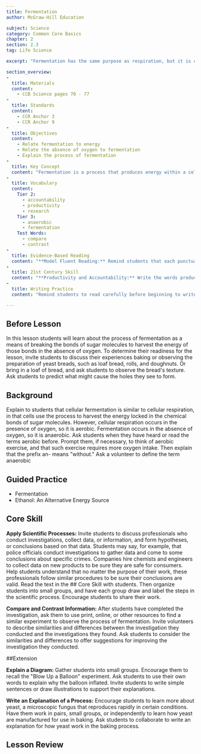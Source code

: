 ```yaml
---
title: Fermentation
author: McGraw-Hill Education

subject: Science
category: Common Core Basics
chapter: 2
section: 2.3
tag: Life Science

excerpt: "Fermentation has the same purpose as respiration, but it is conducted in the absence of oxygen. It yields fewer molecules of ATP, making it less efficient than respiration."

section_overview:
-
  title: Materials
  content:
    - CCB Science pages 70 - 77
-
  title: Standards
  content:
    - CCR Anchor 3
    - CCR Anchor 9
-
  title: Objectives
  content:
    - Relate fermentation to energy
    - Relate the absence of oxygen to fermentation
    - Explain the process of fermentation
-
  title: Key Concept
  content: "Fermentation is a process that produces energy within a cell in the absence of oxygen."
-
  title: Vocabulary
  content:
    Tier 2:
      - accountability
      - productivity
      - research
    Tier 3:
      - anaerobic
      - fermentation
    Test Words:
      - compare
      - contrast
-
  title: Evidence-Based Reading
  content: "**Model Fluent Reading:** Remind students that each punctuation mark in a text serves a purpose. Review the first paragraph on page 70 as a class, asking students to identify the places where commas appear. Ask students what those commas tell a reader to do. Then ask students to listen as you read the paragraph aloud, first reading while ignoring the commas and then reading while acknowledging the commas. Afterward, ask students to describe the differences in what they heard. Invite volunteers to read the paragraph again, modeling fluent reading."
-
  title: 21st Century Skill
  content: "**Productivity and Accountability:** Write the words productivity and accountability on the board or on a chart. Ask students to explain what they think each word means. Guide their responses to help them understand that productivity is the effective use of time and resources to produce a result, and accountability is personal responsibility for making something happen. Encourage students to give examples of times they have been both productive and accountable. Then have them read the text and explain how their behaviors are similar to the behaviors of scientists."
-
  title: Writing Practice
  content: "Remind students to read carefully before beginning to write. Encourage them to think in terms of their own experiences as they write."

---
```

## Before Lesson

In this lesson students will learn about the process of fermentation as a means of breaking the bonds of sugar molecules to harvest the energy of those bonds in the absence of oxygen. To determine their readiness for the lesson, invite students to discuss their experiences baking or observing the preparation of yeast breads, such as loaf bread, rolls, and doughnuts. Or bring in a loaf of bread, and ask students to observe the bread's texture. Ask students to predict what might cause the holes they see to form.

## Background

Explain to students that cellular fermentation is similar to cellular respiration, in that cells use the process to harvest the energy locked in the chemical bonds of sugar molecules. However, cellular respiration occurs in the presence of oxygen, so it is aerobic. Fermentation occurs in the absence of oxygen, so it is anaerobic. Ask students when they have heard or read the terms aerobic before. Prompt them, if necessary, to think of aerobic exercise, and that such exercise requires more oxygen intake. Then explain that the prefix an- means "without." Ask a volunteer to define the term anaerobic

## Guided Practice

- Fermentation
- Ethanol: An Alternative Energy Source

## Core Skill

**Apply Scientific Processes:** Invite students to discuss professionals who conduct investigations, collect data, or information, and form hypotheses, or conclusions based on that data. Students may say, for example, that police officials conduct investigations to gather data and come to some conclusions about specific crimes. Companies hire chemists and engineers to collect data on new products to be sure they are safe for consumers. Help students understand that no matter the purpose of their work, these professionals follow similar procedures to be sure their conclusions are valid. Read the text in the ## Core Skill with students. Then organize students into small groups, and have each group draw and label the steps in the scientific process. Encourage students to share their work.

**Compare and Contrast Information:** After students have completed the investigation, ask them to use print, online, or other resources to find a similar experiment to observe the process of fermentation. Invite volunteers to describe similarities and differences between the investigation they conducted and the investigations they found. Ask students to consider the similarities and differences to offer suggestions for improving the investigation they conducted.

##Extension

**Explain a Diagram:** Gather students into small groups. Encourage them to recall the "Blow Up a Balloon" experiment. Ask students to use their own words to explain why the balloon inflated. Invite students to write simple sentences or draw illustrations to support their explanations.

**Write an Explanation of a Process:** Encourage students to learn more about yeast, a microscopic fungus that reproduces rapidly in certain conditions. Have them work in pairs, small groups, or independently to learn how yeast are manufactured for use in baking. Ask students to collaborate to write an explanation for how yeast work in the baking process.

## Lesson Review
